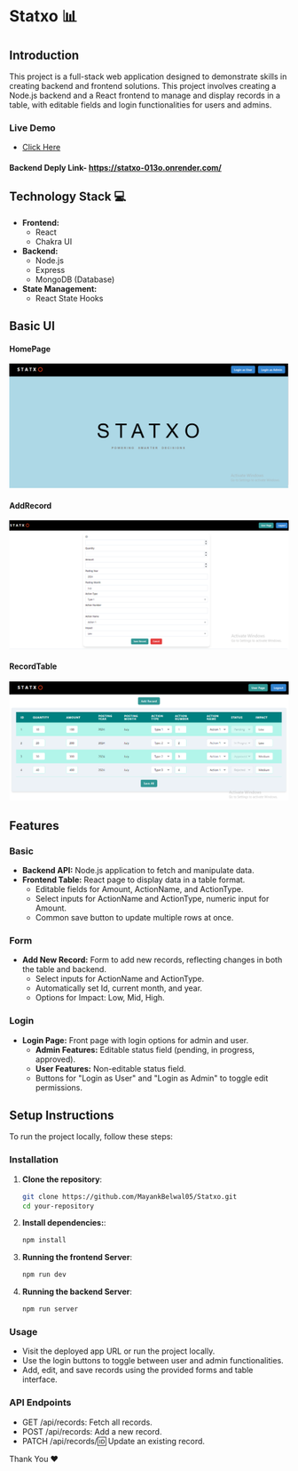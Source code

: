 # Statxo 📊

## Introduction
This project is a full-stack web application designed to demonstrate skills in creating backend and frontend solutions. This project involves creating a Node.js backend and a React frontend to manage and display records in a table, with editable fields and login functionalities for users and admins.

### Live Demo
- [Click Here](https://statxo-steel.vercel.app/)

#### Backend Deply Link- https://statxo-013o.onrender.com/
 
## Technology Stack 💻
- **Frontend:**
  - React 
  - Chakra UI
- **Backend:**
  - Node.js
  - Express
  - MongoDB (Database)
- **State Management:**
  - React State Hooks

## Basic UI

#### HomePage

![alt text](frontend/src/assets/s1.png)

#### AddRecord

![alt text](frontend/src/assets/s3.png)

#### RecordTable

![alt text](frontend/src/assets/s2.png)


## Features
### Basic
- **Backend API:** Node.js application to fetch and manipulate data.
- **Frontend Table:** React page to display data in a table format.
  - Editable fields for Amount, ActionName, and ActionType.
  - Select inputs for ActionName and ActionType, numeric input for Amount.
  - Common save button to update multiple rows at once.

### Form
- **Add New Record:** Form to add new records, reflecting changes in both the table and backend.
  - Select inputs for ActionName and ActionType.
  - Automatically set Id, current month, and year.
  - Options for Impact: Low, Mid, High.

### Login
- **Login Page:** Front page with login options for admin and user.
  - **Admin Features:** Editable status field (pending, in progress, approved).
  - **User Features:** Non-editable status field.
  - Buttons for "Login as User" and "Login as Admin" to toggle edit permissions.


## Setup Instructions

To run the project locally, follow these steps:

### Installation

1. **Clone the repository**:
   ```bash
   git clone https://github.com/MayankBelwal05/Statxo.git
   cd your-repository
1. **Install dependencies:**:
   ```bash
   npm install
2. **Running the frontend Server**:
   ```bash
   npm run dev
3. **Running the backend Server**:
   ```bash
   npm run server
### Usage
- Visit the deployed app URL or run the project locally.
- Use the login buttons to toggle between user and admin functionalities.
- Add, edit, and save records using the provided forms and table interface.

### API Endpoints
- GET /api/records: Fetch all records.
- POST /api/records: Add a new record.
- PATCH /api/records/:id: Update an existing record.

Thank You ❤️